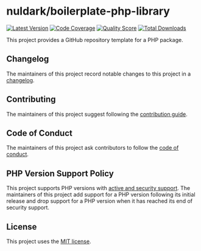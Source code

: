 # nuldark/boilerplate-php-library

[![Latest Version](https://img.shields.io/github/release/nuldark/boilerplate-php-library.svg?style=flat-square)](https://github.com/nuldark/boilerplate-php-library/releases)
[![Code Coverage](https://img.shields.io/scrutinizer/coverage/g/nuldark/boilerplate-php-library.svg?style=flat-square)](https://scrutinizer-ci.com/g/nuldark/boilerplate-php-library)
[![Quality Score](https://img.shields.io/scrutinizer/g/nuldark/boilerplate-php-library.svg?style=flat-square)](https://scrutinizer-ci.com/g/nuldark/boilerplate-php-library)
[![Total Downloads](https://img.shields.io/packagist/dt/nuldark/boilerplate-php-library.svg?style=flat-square)](https://packagist.org/packages/nuldark/boilerplate-php-library)

This project provides a GitHub repository template for a PHP package.

## Changelog

The maintainers of this project record notable changes to this project in a [changelog](CHANGELOG.md).

## Contributing

The maintainers of this project suggest following the [contribution guide](.github/CONTRIBUTING.md).

## Code of Conduct

The maintainers of this project ask contributors to follow the [code of conduct](.github/CODE_OF_CONDUCT.md).

## PHP Version Support Policy

This project supports PHP versions with [active and security support](https://www.php.net/supported-versions.php).
The maintainers of this project add support for a PHP version following its initial release and drop support for a PHP version when it has reached its end of security support.

## License

This project uses the [MIT license](LICENSE).
